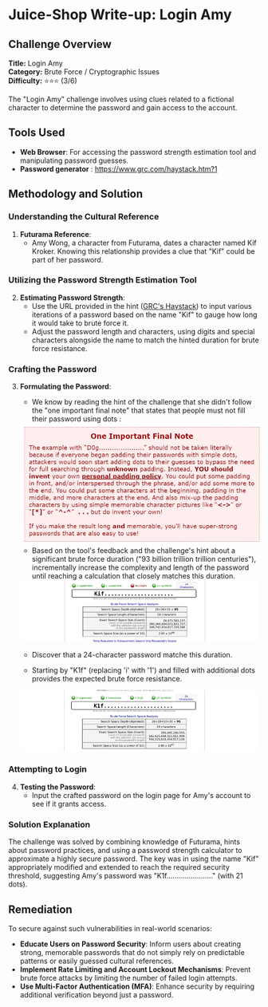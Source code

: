 # Juice-Shop Write-up: Login Amy

## Challenge Overview

**Title:** Login Amy\
**Category:** Brute Force / Cryptographic Issues\
**Difficulty:** ⭐⭐⭐ (3/6)

The "Login Amy" challenge involves using clues related to a fictional character to determine the password and gain access to the account. 

## Tools Used

- **Web Browser**: For accessing the password strength estimation tool and manipulating password guesses.
- **Password generator** : https://www.grc.com/haystack.htm?1

## Methodology and Solution

### Understanding the Cultural Reference

1. **Futurama Reference**:
   - Amy Wong, a character from Futurama, dates a character named Kif Kroker. Knowing this relationship provides a clue that "Kif" could be part of her password.

### Utilizing the Password Strength Estimation Tool

2. **Estimating Password Strength**:
   - Use the URL provided in the hint ([GRC's Haystack](https://www.grc.com/haystack.htm)) to input various iterations of a password based on the name "Kif" to gauge how long it would take to brute force it.
   - Adjust the password length and characters, using digits and special characters alongside the name to match the hinted duration for brute force resistance.

### Crafting the Password

3. **Formulating the Password**:

   - We know by reading the hint of the challenge that she didn't follow the "one important final note" that states that people must not fill their password using dots : 

    <img src="../assets/difficulty3/login_amy_1.png" alt="one important final note" width="700px">

   - Based on the tool's feedback and the challenge's hint about a significant brute force duration ("93 billion trillion trillion centuries"), incrementally increase the complexity and length of the password until reaching a calculation that closely matches this duration.

    <img src="../assets/difficulty3/login_amy_3.png" alt="password generator" width="700px">

   - Discover that a 24-character password matche this duration.

   - Starting by "K1f" (replacing 'i' with '1') and filled with additional dots provides the expected brute force resistance.

    <img src="../assets/difficulty3/login_amy_2.png" alt="final password" width="700px">

### Attempting to Login

4. **Testing the Password**:
   - Input the crafted password on the login page for Amy's account to see if it grants access.

### Solution Explanation

The challenge was solved by combining knowledge of Futurama, hints about password practices, and using a password strength calculator to approximate a highly secure password. The key was in using the name "Kif" appropriately modified and extended to reach the required security threshold, suggesting Amy's password was "K1f......................." (with 21 dots).

## Remediation

To secure against such vulnerabilities in real-world scenarios:

- **Educate Users on Password Security**: Inform users about creating strong, memorable passwords that do not simply rely on predictable patterns or easily guessed cultural references.
- **Implement Rate Limiting and Account Lockout Mechanisms**: Prevent brute force attacks by limiting the number of failed login attempts.
- **Use Multi-Factor Authentication (MFA)**: Enhance security by requiring additional verification beyond just a password.
